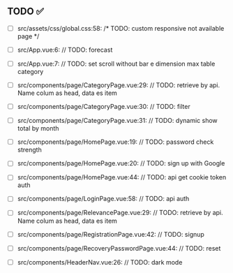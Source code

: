 ## TODO ✅

- [ ] src/assets/css/global.css:58:  /* TODO: custom responsive not available page */ 

- [ ] src/App.vue:6:  // TODO: forecast 

- [ ] src/App.vue:7:  // TODO: set scroll without bar e dimension max table category 

- [ ] src/components/page/CategoryPage.vue:29:  // TODO: retrieve by api. Name colum as head, data es item 

- [ ] src/components/page/CategoryPage.vue:30:  // TODO: filter 

- [ ] src/components/page/CategoryPage.vue:31:  // TODO: dynamic show total by month 

- [ ] src/components/page/HomePage.vue:19:  // TODO: password check strength 

- [ ] src/components/page/HomePage.vue:20:  // TODO: sign up with Google 

- [ ] src/components/page/HomePage.vue:44:  // TODO: api get cookie token auth 

- [ ] src/components/page/LoginPage.vue:58:  // TODO: api auth 

- [ ] src/components/page/RelevancePage.vue:29:  // TODO: retrieve by api. Name colum as head, data es item 

- [ ] src/components/page/RegistrationPage.vue:42:  // TODO: signup 

- [ ] src/components/page/RecoveryPasswordPage.vue:44:  // TODO: reset 

- [ ] src/components/HeaderNav.vue:26:  // TODO: dark mode 

